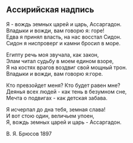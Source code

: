 <!--
.. title: Ассаргадон
.. slug: Assargadon_ru
.. date: 2016-08-24 10:02:00 UTC
.. tags: poetry
.. category: poetry_ru
.. link: 
.. description: 
.. type: text
-->

Aссирийская надпись
-------------  

Я - вождь земных царей и царь, Ассаргадон.  
Владыки и вожди, вам говорю я: горе!  
Едва я принял власть, на нас восстал Сидон.  
Сидон я ниспроверг и камни бросил в море.  

Египту речь моя звучала, как закон,  
Элам читал судьбу в моем едином взоре,  
Я на костях врагов воздвиг свой мощный трон.  
Владыки и вожди, вам говорю я:горе.  

Кто превзойдет меня? Кто будет равен мне?  
Деянья всех людей - как тень в безумном сне,  
Мечта о подвигах - как детская забава.  

Я исчерпал до дна тебя, земная слава!  
И вот стою один, величьем упоен,  
Я, вождь земных царей и царь - Ассаргадон.  

В. Я. Брюсов
1897
